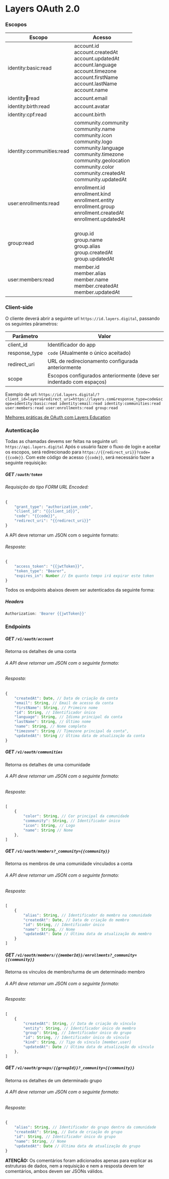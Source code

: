 # Layers OAuth 2.0

### Escopos
| Escopo                    | Acesso                                                                                                                                                                               |
|---------------------------|--------------------------------------------------------------------------------------------------------------------------------------------------------------------------------------|
| identity:basic:read       | account.id <br/>account.createdAt <br/>account.updatedAt <br/>account.language <br/>account.timezone <br/>account.firstName <br/>account.lastName <br/>account.name                                                     |
| identity:email:read       | account.email                                                                                                                                                                        |
| identity:birth:read       | account.avatar                                                                                                                                                                       |
| identity:cpf:read         | account.birth                                                                                                                                                                        |
| identity:communities:read | community.community <br/>community.name <br/>community.icon <br/>community.logo <br/>community.language <br/>community.timezone <br/>community.geolocation <br/>community.color <br/>community.createdAt <br/>community.updatedAt |
| user:enrollments:read     | enrollment.id <br/>enrollment.kind <br/>enrollment.entity <br/>enrollment.group <br/>enrollment.createdAt <br/>enrollment.updatedAt                                                                           |
| group:read                | <br/>group.id <br/>group.name <br/>group.alias <br/>group.createdAt <br/>group.updatedAt                                                                                                                      |
| user:members:read         | member.id <br/>member.alias <br/>member.name <br/>member.createdAt <br/>member.updatedAt                                                                                                                 |

### Client-side

O cliente deverá abrir a seguinte url `https://id.layers.digital`, passando os seguintes pârametros:

| Parâmetro     | Valor                                             |
|---------------|---------------------------------------------------|
| client_id     | Identificador do app                              |
| response_type | `code` (Atualmente o único aceitado)              |
| redirect_uri  | URL de redirecionamento configurada anteriormente |
| scope         | Escopos configurados anteriormente (deve ser indentado com espaços)|

Exemplo de url: `https://id.layers.digital/?client_id=layers&redirect_uri=https://layers.com&response_type=code&scope=identity:basic:read identity:email:read identity:communities:read user:members:read user:enrollments:read group:read`

[Melhores práticas de OAuth com Layers Education](https://drive.google.com/drive/folders/1Ypk8LtdICzINeCJTsFhuGbe756rGb5Kr?usp=sharing)

### Autenticação
Todas as chamadas devems ser feitas na seguinte url: `https://api.layers.digital`
Após o usuário fazer o fluxo de login e aceitar os escopos, será redirecionado para `https://{{redirect_uri}}?code={{code}}`. Com este código de acesso `{{code}}`, será necessário fazer a seguinte requisição:

##### **GET** `/oauth/token`
###### Requisição do tipo FORM URL Encoded:
```js
{
    "grant_type": "authorization_code",
    "client_id": "{{client_id}}",
    "code": "{{code}}",
    "redirect_uri": "{{redirect_uri}}"
}
```
A API deve retornar um JSON com o seguinte formato:
###### Resposta:
```js
{
    "access_token": "{{jwtToken}}",
    "token_type": "Bearer",
    "expires_in": Number // Em quanto tempo irá expirar este token
}
```
Todos os endpoints abaixos devem ser autenticados da seguinte forma:
##### Headers
```js
Authorization: 'Bearer {{jwtToken}}'
```

### Endpoints

##### **GET** `/v1/oauth/account`
Retorna os detalhes de uma conta
###### A API deve retornar um JSON com o seguinte formato:
###### Resposta:
```js
{
    "createdAt": Date, // Data de criação da conta
    "email": String, // Email de acesso da conta
    "firstName": String, // Primeiro nome
    "id": String, // Identificador único
    "language": String, // Idioma principal da conta
    "lastName": String, // Último nome
    "name": String, // Nome completo
    "timezone": String // Timezone principal da conta",
    "updatedAt": String // Última data de atualização da conta
}
```

##### **GET** `/v1/oauth/communities`
Retorna os detalhes de uma comunidade
###### A API deve retornar um JSON com o seguinte formato:
###### Resposta:
```js
[
    {
        "color": String, // Cor principal da comunidade
        "community": String, // Identificador único
        "icon": String, // Logo
        "name": String // Nome
    },
]
```

##### **GET** `/v1/oauth/members?_community={{community}}`
Retorna os membros de uma comunidade vinculados a conta
###### A API deve retornar um JSON com o seguinte formato:
###### Resposta:
```js
[
    {
        "alias": String, // Identificador do membro na comunidade
        "createdAt": Date, // Data de criação do membro
        "id": String, // Identificador único
        "name": String, // Nome
        "updatedAt": Date // Última data de atualização do membro
    }
]
```

##### **GET** `/v1/oauth/members/{{memberId}}/enrollments?_community={{community}}`
Retorna os vínculos de membro/turma de um determinado membro
###### A API deve retornar um JSON com o seguinte formato:
###### Resposta:
```js
[
    {
        "createdAt": String, // Data de criação do vínculo
        "entity": String, // Identificador único do membro
        "group": String, // Identificador único do grupo
        "id": String, // Identificador único do vínculo
        "kind": String, // Tipo do vínculo [member,user]
        "updatedAt": Date // Última data de atualização do vínculo
    },
]
```

##### **GET** `/v1/oauth/groups/{{groupId}}?_community={{community}}`
Retorna os detalhes de um determinado grupo
###### A API deve retornar um JSON com o seguinte formato:
###### Resposta:
```js
{
    "alias": String, // Identificador do grupo dentro da comunidade
    "createdAt": String, // Data de criação do grupo
    "id": String, // Identificador único do grupo
    "name": String, // Nome
    "updatedAt": Date // Última data de atualização do grupo
}
```

**ATENÇÃO:** Os comentários foram adicionados apenas para explicar as estruturas de dados, nem a requisição e nem a resposta devem ter comentários, ambos devem ser JSONs válidos.